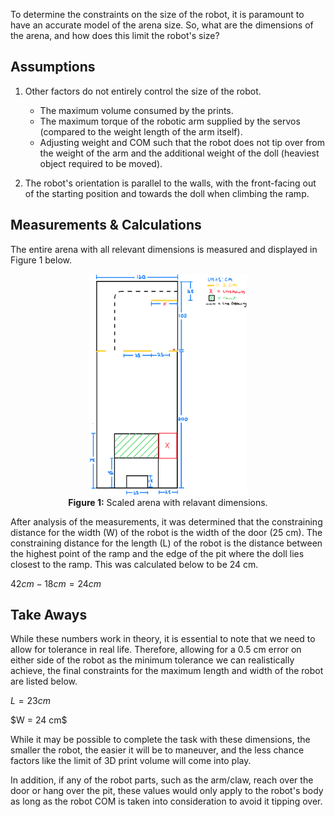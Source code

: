 To determine the constraints on the size of the robot, it is paramount to have an accurate model of the arena size. So, what are the dimensions of the arena, and how does this limit the robot's size?

## Assumptions
1. Other factors do not entirely control the size of the robot.
    - The maximum volume consumed by the prints.
    - The maximum torque of the robotic arm supplied by the servos (compared to the weight length of the arm itself).
    - Adjusting weight and COM such that the robot does not tip over from the weight of the arm and the additional weight of the doll (heaviest object required to be moved).

2. The robot's orientation is parallel to the walls, with the front-facing out of the starting position and towards the doll when climbing the ramp.

## Measurements & Calculations

The entire arena with all relevant dimensions is measured and displayed in Figure 1 below.

<p align="center">
  <img src="Images/MREN303Arena.png" alt="Arena" width="50%"/>
  <br>
  <strong>Figure 1:</strong> Scaled arena with relavant dimensions.
</p>

After analysis of the measurements, it was determined that the constraining distance for the width (W) of the robot is the width of the door (25 cm). The constraining distance for the length (L) of the robot is the distance between the highest point of the ramp and the edge of the pit where the doll lies closest to the ramp. This was calculated below to be 24 cm.

$42 cm - 18 cm = 24 cm$

## Take Aways
While these numbers work in theory, it is essential to note that we need to allow for tolerance in real life. Therefore, allowing for a 0.5 cm error on either side of the robot as the minimum tolerance we can realistically achieve, the final constraints for the maximum length and width of the robot are listed below.

$L = 23 cm$
<p>
$W = 24 cm$
<p>

While it may be possible to complete the task with these dimensions, the smaller the robot, the easier it will be to maneuver, and the less chance factors like the limit of 3D print volume will come into play.

 In addition, if any of the robot parts, such as the arm/claw, reach over the door or hang over the pit, these values would only apply to the robot's body as long as the robot COM is taken into consideration to avoid it tipping over.